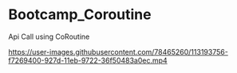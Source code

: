 # Bootcamp_Coroutine

Api Call using CoRoutine

https://user-images.githubusercontent.com/78465260/113193756-f7269400-927d-11eb-9722-36f50483a0ec.mp4
